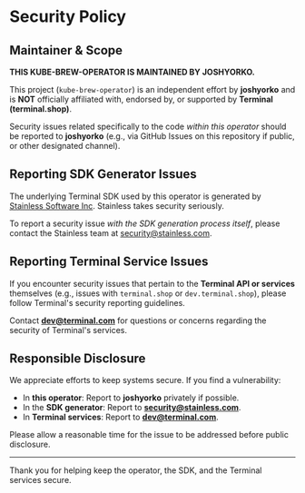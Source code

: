 # Security Policy

## Maintainer & Scope

**THIS KUBE-BREW-OPERATOR IS MAINTAINED BY JOSHYORKO.**

This project (`kube-brew-operator`) is an independent effort by **joshyorko** and is **NOT** officially affiliated with, endorsed by, or supported by **Terminal (terminal.shop)**.

Security issues related specifically to the code *within this operator* should be reported to **joshyorko** (e.g., via GitHub Issues on this repository if public, or other designated channel).

## Reporting SDK Generator Issues

The underlying Terminal SDK used by this operator is generated by [Stainless Software Inc](http://stainless.com). Stainless takes security seriously.

To report a security issue *with the SDK generation process itself*, please contact the Stainless team at security@stainless.com.

## Reporting Terminal Service Issues

If you encounter security issues that pertain to the **Terminal API or services** themselves (e.g., issues with `terminal.shop` or `dev.terminal.shop`), please follow Terminal's security reporting guidelines.

Contact **dev@terminal.com** for questions or concerns regarding the security of Terminal's services.

## Responsible Disclosure

We appreciate efforts to keep systems secure. If you find a vulnerability:

-   In **this operator**: Report to **joshyorko** privately if possible.
-   In the **SDK generator**: Report to **security@stainless.com**.
-   In **Terminal services**: Report to **dev@terminal.com**.

Please allow a reasonable time for the issue to be addressed before public disclosure.

---

Thank you for helping keep the operator, the SDK, and the Terminal services secure.
